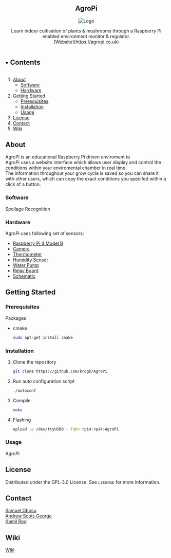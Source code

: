 <h2 align="center">AgroPi</h2>  

  <p align="center">
    <img src="" alt="Logo" width="" height="">
  </a>
  
  <p align="center">
    Learn indoor cultivation of plants & mushrooms through a Raspberry Pi enabled environment monitor & regulator. 
    <br />
    [Website](https://agropi.co.uk)   
    <br />
</div>

<!-- TOC -->
<details open="open">
  <summary><h2 style="display: inline-block">Contents</h2></summary>
  <ol>
    <li>
      <a href="#about">About</a>
      <ul>
        <li><a href="#software">Software</a></li>
        <li><a href="#hardware">Hardware</a></li>
      </ul>
    </li>
    <li>
      <a href="#getting-started">Getting Started</a>
      <ul>
        <li><a href="#prerequisites">Prerequisites</a></li>
        <li><a href="#installation">Installation</a></li>
        <li><a href="#usage">Usage</a></li>
      </ul>
    </li>
    <li><a href="#license">License</a></li>
    <li><a href="#contact">Contact</a></li>
    <li><a href="#wiki">Wiki</a></li>
  </ol>
</details>

<!-- Project descirption -->
## About

AgroPi is an educational Raspberry Pi driven enviroment to
    <br />
AgroPi uses a website interface which allows user display and control the conditions within your enviromental chamber in real time.
    <br />
The information throughout your grow cycle is saved so you can share it with other users, which can copy the exact conditions you specifed within a click of a button. 

### Software

Spoilage Recognition
<br />
### Hardware

AgroPi uses following set of sensors:

* [Raspberry Pi 4 Model B](https://www.raspberrypi.org/products/raspberry-pi-4-model-b/)
* [Camera]()
* [Thermometer]()
* [Humidity Sensor]()
* [Water Pump]()
* [Relay Board]()
* [Schematic]()


<!-- Getting Started -->
## Getting Started

### Prerequisites

Packages 
* cmake
  ```sh
  sudo apt-get install cmake
  ```

### Installation

1. Clone the repository
   ```sh
   git clone https://github.com/krogk/AgroPi
   ```
2. Run auto configuration script
   ```sh
   ./autoconf
   ```
3. Compile
    ```sh
   make 
   ```
4. Flashing
    ```sh
   upload -p /dev/ttyUSB0 --fqbn rpi4:rpi4:AgroPi
   ```

<!-- Usage -->
### Usage

AgroPi 

<!-- License -->
## License

Distributed under the GPL-3.0 License. See `LICENSE` for more information.


<!-- Contact Info -->
## Contact


[Samuel Obosu](https://github.com/Samuel-Obosu)
<br />
[Andrew Scott-George](https://github.com/andrewsg3)
<br />
[Kamil Rog](https://github.com/krogk)



<!-- AgroPi Wiki -->
## Wiki

[Wiki]()
